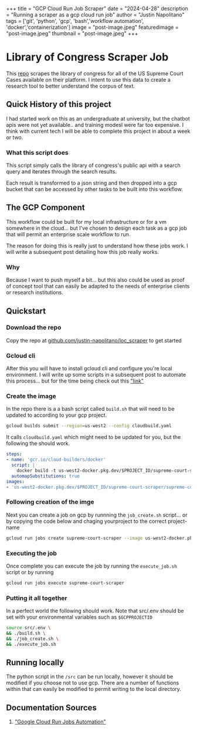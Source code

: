 +++
title =  "GCP Cloud Run Job Scraper"
date = "2024-04-28"
description = "Running a scraper as a gcp cloud run job"
author = "Justin Napolitano"
tags = ['git', 'python', 'gcp', 'bash','workflow automation', 'docker','containerization']
image = "post-image.jpeg"
featuredimage = "post-image.jpeg"
thumbnail = "post-image.jpeg"
+++


# Library of Congress Scraper Job
This [repo](https://github.com/justin-napolitano/loc_scraper) scrapes the library of congress for all of the US Supreme Court Cases available on their platform. I intent to use this data to create a research tool to better understand the corpus of text. 

## Quick History of this project
I had started work on this as an undergraduate at university, but the chatbot apis were not yet available.. and training modesl were far too expensive. I think with current tech I will be able to complete this project in about a week or two. 

### What this script does
This script simply calls the library of congress's public api with a search query and iterates through the search results.

Each result is transformed to a json string and then dropped into a gcp bucket that can be accessed by other tasks to be built into this workflow. 

## The GCP Component
This workflow could be built for my local infrastructure or for a vm somewhere in the cloud... but I've chosen to design each task as a gcp job that will permit an enterprise scale workflow to run.

The reason for doing this is really just to understand how these jobs work. I will write a subsequent post detailing how this job really works. 

### Why
Because I want to push myself a bit... but this also could be used as proof of concept tool that can easily be adapted to the needs of enterprise clients or research institutions.

## Quickstart

### Download the repo

Copy the repo at [github.com/justin-napolitano/loc_scraper](https://github.com/justin-napolitano/loc_scraper) to get started

### Gcloud cli
After this you will have to install gcloud cli and configure you're local environment. I will write up some scripts in a subsequent post to automate this process... but for the time being check out this ["link"](https://cloud.google.com/sdk/docs/install)

### Create the image

In the repo there is a a bash script called ```build.sh``` that will need to be updated to according to your gcp project.

```bash
gcloud builds submit --region=us-west2 --config cloudbuild.yaml
```

It calls ```cloudbuild.yaml``` which might need to be updated for you, but the following the should work.

```yaml
steps:
- name: 'gcr.io/cloud-builders/docker'
  script: |
    docker build -t us-west2-docker.pkg.dev/$PROJECT_ID/supreme-court-scraper/supreme-court-scraper-image:dev .
  automapSubstitutions: true
images:
- 'us-west2-docker.pkg.dev/$PROJECT_ID/supreme-court-scraper/supreme-court-scraper-image:dev'
```

### Following creation of the imge 
Next you can create a job on gcp by runnning the ```job_create.sh``` script... or by copying the code below and chaging yourproject to the correct project-name

```bash
gcloud run jobs create supreme-court-scraper --image us-west2-docker.pkg.dev/yourproject/supreme-court-scraper/supreme-court-scraper-image:dev \
```

### Executing the job

Once complete you can execute the job by running the ```execute_job.sh``` script or by running 

```bash
gcloud run jobs execute supreme-court-scraper
```

### Putting it all together

In a perfect world the following should work. Note that src/.env should be set with your environmental variables such as ```$GCPPROJECTID``` 

```bash
source src/.env \
&& ./build.sh \ 
&& ./job_create.sh \
&& ./execute_job.sh
```

## Running locally

The python script in the ```/src``` can be run locally, however it should be modified if you choose not to use gcp.  There are a number of functions within that can easily be modified to permit writing to the local directory. 


## Documentation Sources
1. ["Google Cloud Run Jobs Automation"](https://cloud.google.com/run/docs/create-jobs)
